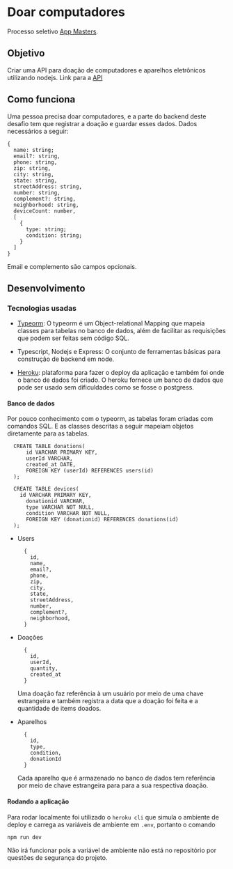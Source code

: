 # Doar computadores

Processo seletivo [App Masters](https://www.appmasters.io/pt).

## Objetivo

Criar uma API para doação de computadores e aparelhos eletrônicos utilizando nodejs.
Link para a [API]()

## Como funciona

Uma pessoa precisa doar computadores, e a parte do backend deste desafio tem que registrar a doação e guardar esses dados.
Dados necessários a seguir:

    {
      name: string;
      email?: string,
      phone: string,
      zip: string,
      city: string,
      state: string,
      streetAddress: string,
      number: string,
      complement?: string,
      neighborhood: string,
      deviceCount: number,
      [
        {
          type: string;
          condition: string;
        }
      ]
    }

Email e complemento são campos opcionais.

## Desenvolvimento

### Tecnologias usadas

- [Typeorm](typeorm.io): O typeorm é um Object-relational Mapping que mapeia classes para tabelas no banco de dados, além de facilitar as requisições que podem ser feitas sem código SQL.

- Typescript, Nodejs e Express: O conjunto de ferramentas básicas para construção de backend em node.

- [Heroku](https://devcenter.heroku.com/): plataforma para fazer o deploy da aplicação e também foi onde o banco de dados foi criado. O heroku fornece um banco de dados que pode ser usado sem dificuldades como se fosse o postgress.

#### Banco de dados

Por pouco conhecimento com o typeorm, as tabelas foram criadas com comandos SQL. E as classes descritas a seguir mapeiam objetos diretamente para as tabelas.

      CREATE TABLE donations(
          id VARCHAR PRIMARY KEY,
          userId VARCHAR,
          created_at DATE,
          FOREIGN KEY (userId) REFERENCES users(id)
      );

      CREATE TABLE devices(
        id VARCHAR PRIMARY KEY,
          donationid VARCHAR,
          type VARCHAR NOT NULL,
          condition VARCHAR NOT NULL,
          FOREIGN KEY (donationid) REFERENCES donations(id)
      );

- Users

        {
          id,
          name,
          email?,
          phone,
          zip,
          city,
          state,
          streetAddress,
          number,
          complement?,
          neighborhood,
        }

- Doações

        {
          id,
          userId,
          quantity,
          created_at
        }

  Uma doação faz referência à um usuário por meio de uma chave estrangeira e também registra a data que a doação foi feita e a quantidade de items doados.

- Aparelhos

        {
          id,
          type,
          condition,
          donationId
        }

  Cada aparelho que é armazenado no banco de dados tem referência por meio de chave estrangeira para para a sua respectiva doação.

#### Rodando a aplicação

Para rodar localmente foi utilizado o `heroku cli` que simula o ambiente de deploy e carrega as variáveis de ambiente em `.env`, portanto o comando

    npm run dev

Não irá funcionar pois a variável de ambiente não está no repositório por questões de segurança do projeto.
